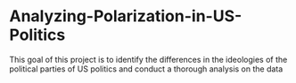 # Analyzing-Polarization-in-US-Politics
This goal of this project is to identify the differences in the ideologies of the political parties of US politics and conduct a thorough analysis on the data
